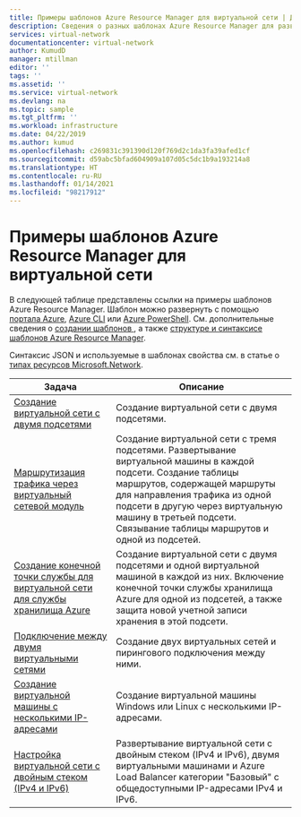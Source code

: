 ```yaml
---
title: Примеры шаблонов Azure Resource Manager для виртуальной сети | Документация Майкрософт
description: Сведения о разных шаблонах Azure Resource Manager для развертывания виртуальных сетей Azure.
services: virtual-network
documentationcenter: virtual-network
author: KumudD
manager: mtillman
editor: ''
tags: ''
ms.assetid: ''
ms.service: virtual-network
ms.devlang: na
ms.topic: sample
ms.tgt_pltfrm: ''
ms.workload: infrastructure
ms.date: 04/22/2019
ms.author: kumud
ms.openlocfilehash: c269831c391390d120f769d2c1da3fa39afed1cf
ms.sourcegitcommit: d59abc5bfad604909a107d05c5dc1b9a193214a8
ms.translationtype: HT
ms.contentlocale: ru-RU
ms.lasthandoff: 01/14/2021
ms.locfileid: "98217912"
---
```

# <a name="azure-resource-manager-template-samples-for-virtual-network"></a>Примеры шаблонов Azure Resource Manager для виртуальной сети

В следующей таблице представлены ссылки на примеры шаблонов Azure Resource Manager. Шаблон можно развернуть с помощью [портала Azure](../azure-resource-manager/templates/deploy-portal.md?toc=%2fazure%2fvirtual-network%2ftoc.json), [Azure CLI](../azure-resource-manager/templates/deploy-cli.md?toc=%2fazure%2fvirtual-network%2ftoc.json) или [Azure PowerShell](../azure-resource-manager/templates/deploy-powershell.md?toc=%2fazure%2fvirtual-network%2ftoc.json). См. дополнительные сведения о [создании шаблонов ](../azure-resource-manager/templates/quickstart-create-templates-use-the-portal.md?toc=%2fazure%2fvirtual-network%2ftoc.json), а также [структуре и синтаксисе шаблонов Azure Resource Manager](../azure-resource-manager/templates/template-syntax.md?toc=%2fazure%2fvirtual-network%2ftoc.json).

Синтаксис JSON и используемые в шаблонах свойства см. в статье о [типах ресурсов Microsoft.Network](/azure/templates/microsoft.network/allversions).


| Задача | Описание |
|----|----|
|[Создание виртуальной сети с двумя подсетями](https://github.com/Azure/azure-quickstart-templates/tree/master/101-vnet-two-subnets)| Создание виртуальной сети с двумя подсетями.|
|[Маршрутизация трафика через виртуальный сетевой модуль](https://github.com/Azure/azure-quickstart-templates/tree/master/201-userdefined-routes-appliance)| Создание виртуальной сети с тремя подсетями. Развертывание виртуальной машины в каждой подсети. Создание таблицы маршрутов, содержащей маршруты для направления трафика из одной подсети в другую через виртуальную машину в третьей подсети. Связывание таблицы маршрутов и одной из подсетей.|
|[Создание конечной точки службы для виртуальной сети для службы хранилища Azure](https://github.com/Azure/azure-quickstart-templates/tree/master/201-vnet-2subnets-service-endpoints-storage-integration)|Создание виртуальной сети с двумя подсетями и одной виртуальной машиной в каждой из них. Включение конечной точки службы хранилища Azure для одной из подсетей, а также защита новой учетной записи хранения в этой подсети.|
|[Подключение между двумя виртуальными сетями](https://github.com/Azure/azure-quickstart-templates/tree/master/201-vnet-to-vnet-peering)| Создание двух виртуальных сетей и пирингового подключения между ними.|
|[Создание виртуальной машины с несколькими IP-адресами](https://github.com/Azure/azure-quickstart-templates/tree/master/101-vm-multiple-ipconfig)| Создание виртуальной машины Windows или Linux с несколькими IP-адресами.|
|[Настройка виртуальной сети с двойным стеком (IPv4 и IPv6)](https://github.com/Azure/azure-quickstart-templates/tree/master/ipv6-in-vnet)|Развертывание виртуальной сети с двойным стеком (IPv4 и IPv6), двумя виртуальными машинами и Azure Load Balancer категории "Базовый" с общедоступными IP-адресами IPv4 и IPv6. |